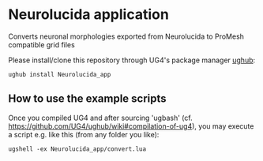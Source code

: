 # Neurolucida application
Converts neuronal morphologies exported from Neurolucida to ProMesh compatible grid files

Please install/clone this repository through UG4's package manager
[ughub](https://github.com/UG4/ughub):

    ughub install Neurolucida_app

## How to use the example scripts ##
Once you compiled UG4 and after sourcing 'ugbash'
(cf. https://github.com/UG4/ughub/wiki#compilation-of-ug4),
you may execute a script e.g. like this (from any folder you like):

    ugshell -ex Neurolucida_app/convert.lua
